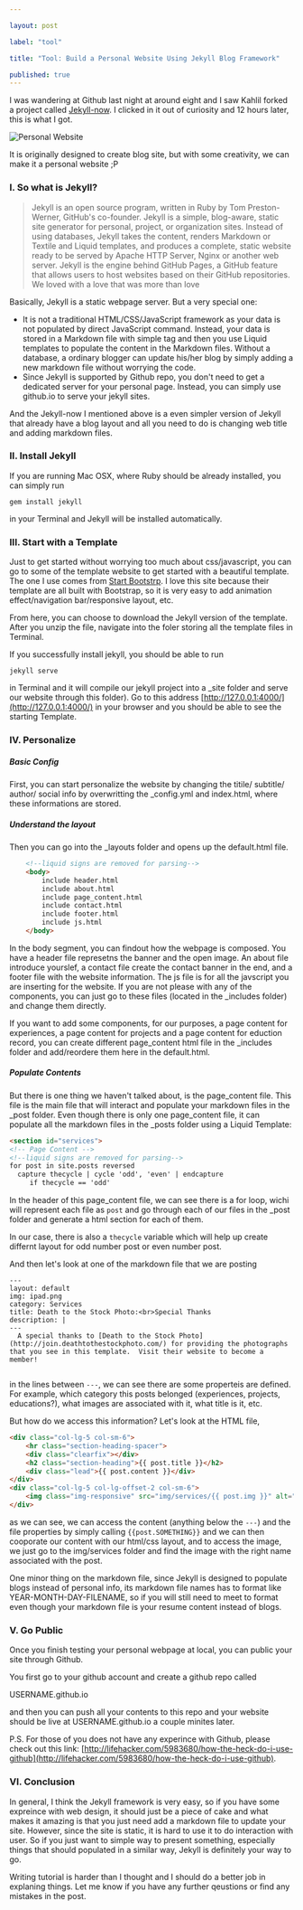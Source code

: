 ```yaml
---

layout: post

label: "tool"

title: "Tool: Build a Personal Website Using Jekyll Blog Framework"

published: true
---
```


I was wandering at Github last night at around eight and I saw Kahlil forked a project called [Jekyll-now](https://github.com/barryclark/jekyll-now). I clicked in it out of curiosity and 12 hours later, this is what I got.

![Personal Website](https://raw.githubusercontent.com/WesleyyC/blog/gh-pages/images/personal_site_screenshot.png)

It is originally designed to create blog site, but with some creativity, we can make it a personal website ;P

### I. So what is Jekyll?

> Jekyll is an open source program, written in Ruby by Tom Preston-Werner, GitHub's co-founder. Jekyll is a simple, blog-aware, static site generator for personal, project, or organization sites. Instead of using databases, Jekyll takes the content, renders Markdown or Textile and Liquid templates, and produces a complete, static website ready to be served by Apache HTTP Server, Nginx or another web server. Jekyll is the engine behind GitHub Pages, a GitHub feature that allows users to host websites based on their GitHub repositories. We loved with a love that was more than love

Basically, Jekyll is a static webpage server. But a very special one:

-	It is not a traditional HTML/CSS/JavaScript framework as your data is not populated by direct JavaScript command. Instead, your data is stored in a Markdown file with simple tag and then you use Liquid templates to populate the content in the Markdown files. Without a database, a ordinary blogger can update his/her blog by simply adding a new markdown file without worrying the code.
-	Since Jekyll is supported by Github repo, you don't need to get a dedicated server for your personal page. Instead, you can simply use github.io to serve your jekyll sites.

And the Jekyll-now I mentioned above is a even simpler version of Jekyll that already have a blog layout and all you need to do is changing web title and adding markdown files.

### II. Install Jekyll

If you are running Mac OSX, where Ruby should be already installed, you can simply run

```
gem install jekyll
```

in your Terminal and Jekyll will be installed automatically.

### III. Start with a Template

Just to get started without worrying too much about css/javascript, you can go to some of the template website to get started with a beautiful template. The one I use comes from [Start Bootstrp](http://startbootstrap.com/template-overviews/landing-page/). I love this site because their template are all built with Bootstrap, so it is very easy to add animation effect/navigation bar/responsive layout, etc.

From here, you can choose to download the Jekyll version of the template. After you unzip the file, navigate into the foler storing all the template files in Terminal.

If you successfully install jekyll, you should be able to run

```
jekyll serve
```

in Terminal and it will compile our jekyll project into a _site folder and serve our website through this folder). Go to this address [http://127.0.0.1:4000/](http://127.0.0.1:4000/) in your browser and you should be able to see the starting Template.

### IV. Personalize

##### Basic Config

First, you can start personalize the website by changing the titile/ subtitle/ author/ social info by overwritting the _config.yml and index.html, where these informations are stored.

##### Understand the layout

Then you can go into the _layouts folder and opens up the default.html file.

```HTML
	<!--liquid signs are removed for parsing-->
	<body>
		include header.html
		include about.html
		include page_content.html
		include contact.html
		include footer.html
		include js.html
	</body>
```

In the body segment, you can findout how the webpage is composed. You have a header file represetns the banner and the open image. An about file introduce yourslef, a contact file create the contact banner in the end, and a footer file with the website information. The js file is for all the javscript you are inserting for the website. If you are not please with any of the components, you can just go to these files (located in the _includes folder) and change them directly.

If you want to add some components, for our purposes, a page content for experiences, a page content for projects and a page content for eduction record, you can create different page_content html file in the _includes folder and add/reordere them here in the default.html.

##### Populate Contents

But there is one thing we haven't talked about, is the page_content file. This file is the main file that will interact and populate your markdown files in the _post folder. Even though there is only one page_content file, it can populate all the markdown files in the _posts folder using a Liquid Template:

```HTML
<section id="services">
<!-- Page Content -->
<!--liquid signs are removed for parsing-->
for post in site.posts reversed
  capture thecycle | cycle 'odd', 'even' | endcapture
     if thecycle == 'odd'

```

In the header of this page_content file, we can see there is a for loop, wichi will represent each file as `post` and go through each of our files in the _post folder and generate a html section for each of them.

In our case, there is also a `thecycle` variable which will help up create differnt layout for odd number post or even number post.

And then let's look at one of the markdown file that we are posting

```
---
layout: default
img: ipad.png
category: Services
title: Death to the Stock Photo:<br>Special Thanks
description: |
---
  A special thanks to [Death to the Stock Photo](http://join.deathtothestockphoto.com/) for providing the photographs that you see in this template.  Visit their website to become a member!


```

in the lines between `---`, we can see there are some properteis are defined. For example, which category this posts belonged (experiences, projects, educations?), what images are associated with it, what title is it, etc.

But how do we access this information? Let's look at the HTML file,

```HTML
<div class="col-lg-5 col-sm-6">
	<hr class="section-heading-spacer">
	<div class="clearfix"></div>
	<h2 class="section-heading">{{ post.title }}</h2>
	<div class="lead">{{ post.content }}</div>
</div>
<div class="col-lg-5 col-lg-offset-2 col-sm-6">
	<img class="img-responsive" src="img/services/{{ post.img }}" alt="">
</div>
```

as we can see, we can access the content (anything below the `---`) and the file properties by simply calling `{{post.SOMETHING}}` and we can then cooporate our content with our html/css layout, and to access the image, we just go to the img/services folder and find the image with the right name associated with the post.

One minor thing on the markdown file, since Jekyll is designed to populate blogs instead of personal info, its markdown file names has to format like YEAR-MONTH-DAY-FILENAME, so if you will still need to meet to format even though your markdown file is your resume content instead of blogs.

### V. Go Public

Once you finish testing your personal webpage at local, you can public your site through Github.

You first go to your github account and create a github repo called

USERNAME.github.io

and then you can push all your contents to this repo and your website should be live at USERNAME.github.io a couple minites later.

P.S. For those of you does not have any experince with Github, please check out this link: [http://lifehacker.com/5983680/how-the-heck-do-i-use-github](http://lifehacker.com/5983680/how-the-heck-do-i-use-github).

### VI. Conclusion

In general, I think the Jekyll framework is very easy, so if you have some expreince with web design, it should just be a piece of cake and what makes it amazing is that you just need add a markdown file to update your site. However, since the site is static, it is hard to use it to do interaction with user. So if you just want to simple way to present something, especially things that should populated in a similar way, Jekyll is definitely your way to go.

Writing tutorial is harder than I thought and I should do a better job in explaning things. Let me know if you have any further qeustions or find any mistakes in the post.
